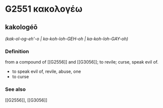 # G2551 κακολογέω

## kakologéō

_(kak-ol-og-eh'-o | ka-koh-loh-GEH-oh | ka-koh-loh-GAY-oh)_

### Definition

from a compound of [[G2556]] and [[G3056]]; to revile; curse, speak evil of.

- to speak evil of, revile, abuse, one
- to curse

### See also

[[G2556]], [[G3056]]

